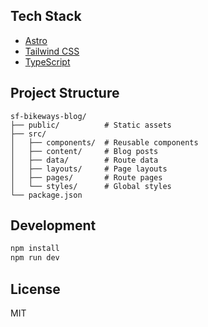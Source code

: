## Tech Stack

- [Astro](https://astro.build)
- [Tailwind CSS](https://tailwindcss.com)
- [TypeScript](https://www.typescriptlang.org)

## Project Structure

```
sf-bikeways-blog/
├── public/          # Static assets
├── src/
│   ├── components/  # Reusable components
│   ├── content/     # Blog posts
│   ├── data/        # Route data
│   ├── layouts/     # Page layouts
│   ├── pages/       # Route pages
│   └── styles/      # Global styles
└── package.json
```

## Development

```sh
npm install
npm run dev
```

## License

MIT
